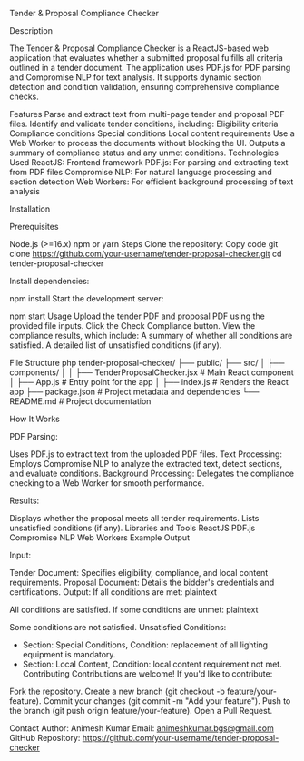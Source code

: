 Tender & Proposal Compliance Checker

Description

The Tender & Proposal Compliance Checker is a ReactJS-based web application that evaluates whether a submitted proposal fulfills all criteria outlined in a tender document. The application uses PDF.js for PDF parsing and Compromise NLP for text analysis. It supports dynamic section detection and condition validation, ensuring comprehensive compliance checks.

Features
Parse and extract text from multi-page tender and proposal PDF files.
Identify and validate tender conditions, including:
Eligibility criteria
Compliance conditions
Special conditions
Local content requirements
Use a Web Worker to process the documents without blocking the UI.
Outputs a summary of compliance status and any unmet conditions.
Technologies Used
ReactJS: Frontend framework
PDF.js: For parsing and extracting text from PDF files
Compromise NLP: For natural language processing and section detection
Web Workers: For efficient background processing of text analysis

Installation

Prerequisites

Node.js (>=16.x)
npm or yarn
Steps
Clone the repository:
Copy code
git clone https://github.com/your-username/tender-proposal-checker.git
cd tender-proposal-checker

Install dependencies:

npm install
Start the development server:

npm start
Usage
Upload the tender PDF and proposal PDF using the provided file inputs.
Click the Check Compliance button.
View the compliance results, which include:
A summary of whether all conditions are satisfied.
A detailed list of unsatisfied conditions (if any).

File Structure
php
tender-proposal-checker/
├── public/
├── src/
│   ├── components/
│   │   ├── TenderProposalChecker.jsx  # Main React component
│   ├── App.js                         # Entry point for the app
│   ├── index.js                       # Renders the React app
├── package.json                       # Project metadata and dependencies
└── README.md                          # Project documentation

How It Works

PDF Parsing:

Uses PDF.js to extract text from the uploaded PDF files.
Text Processing:
Employs Compromise NLP to analyze the extracted text, detect sections, and evaluate conditions.
Background Processing:
Delegates the compliance checking to a Web Worker for smooth performance.

Results:

Displays whether the proposal meets all tender requirements.
Lists unsatisfied conditions (if any).
Libraries and Tools
ReactJS
PDF.js
Compromise NLP
Web Workers
Example Output

Input:

Tender Document:
Specifies eligibility, compliance, and local content requirements.
Proposal Document:
Details the bidder's credentials and certifications.
Output:
If all conditions are met:
plaintext

All conditions are satisfied.
If some conditions are unmet:
plaintext

Some conditions are not satisfied.
Unsatisfied Conditions:
- Section: Special Conditions, Condition: replacement of all lighting equipment is mandatory.
- Section: Local Content, Condition: local content requirement not met.
Contributing
Contributions are welcome! If you'd like to contribute:

Fork the repository.
Create a new branch (git checkout -b feature/your-feature).
Commit your changes (git commit -m "Add your feature").
Push to the branch (git push origin feature/your-feature).
Open a Pull Request.


Contact
Author: Animesh Kumar
Email: animeshkumar.bgs@gmail.com
GitHub Repository: https://github.com/your-username/tender-proposal-checker
